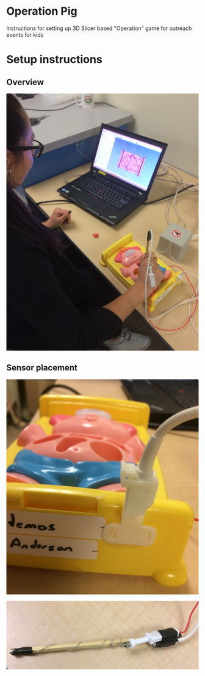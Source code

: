 # Operation Pig

Instructions for setting up 3D Slicer based "Operation" game for outreach events for kids

# Setup instructions

## Overview

![](CompleteSetup.jpg)

## Sensor placement

![](ReferenceSensor.jpg)

![](StylusSensor.jpg)
